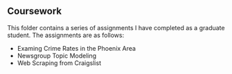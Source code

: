 ## Coursework

This folder contains a series of assignments I have completed as a graduate student. The assignments are as follows:
- Examing Crime Rates in the Phoenix Area
- Newsgroup Topic Modeling
- Web Scraping from Craigslist
